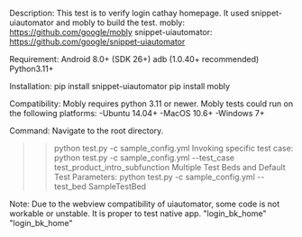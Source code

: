 Description:
This test is to verify login cathay homepage.
It used snippet-uiautomator and mobly to build the test.
mobly: https://github.com/google/mobly
snippet-uiautomator: https://github.com/google/snippet-uiautomator

Requirement:
Android 8.0+ (SDK 26+)
adb (1.0.40+ recommended)
Python3.11+

Installation:
pip install snippet-uiautomator
pip install mobly

Compatibility:
Mobly requires python 3.11 or newer.
Mobly tests could run on the following platforms:
  -Ubuntu 14.04+
  -MacOS 10.6+
  -Windows 7+

Command:
Navigate to the root directory.
>> python test.py -c sample_config.yml
Invoking specific test case:
>> python test.py -c sample_config.yml --test_case test_product_intro_subfunction
Multiple Test Beds and Default Test Parameters:
>> python test.py -c sample_config.yml --test_bed SampleTestBed

Note:
Due to the webview compatibility of uiautomator, some code is not workable or unstable.
It is proper to test native app.
"login_bk_home" 
"login_bk_home" 
